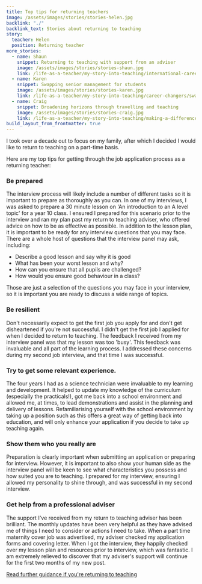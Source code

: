 ```yaml
---
title: Top tips for returning teachers
image: /assets/images/stories/stories-helen.jpg
backlink: "./"
backlink_text: Stories about returning to teaching
story:
  teacher: Helen
  position: Returning teacher
more_stories:
  - name: Shaun
    snippet: Returning to teaching with support from an adviser
    image: /assets/images/stories/stories-shaun.jpg
    link: /life-as-a-teacher/my-story-into-teaching/international-career-changers/returning-to-teaching-with-support-from-an-adviser
  - name: Karen
    snippet: Swapping senior management for students
    image: /assets/images/stories/stories-karen.jpg
    link: /life-as-a-teacher/my-story-into-teaching/career-changers/swapping-senior-management-for-students
  - name: Craig
    snippet: Broadening horizons through travelling and teaching
    image: /assets/images/stories/stories-craig.jpg
    link: /life-as-a-teacher/my-story-into-teaching/making-a-difference/broadening-horizons-through-travelling-and-teaching
build_layout_from_frontmatter: true
---
```


 I took over a decade out to focus on my family, after which I decided I would like to return to teaching on a part-time basis.

Here are my top tips for getting through the job application process as a returning teacher:

### Be prepared

The interview process will likely include a number of different tasks so it is important to prepare as thoroughly as you can. In one of my interviews, I was asked to prepare a 30 minute lesson on 'An introduction to an A level topic' for a year 10 class. I ensured I prepared for this scenario prior to the interview and ran my plan past my return to teaching adviser, who offered advice on how to be as effective as possible. In addition to the lesson plan, it is important to be ready for any interview questions that you may face. There are a whole host of questions that the interview panel may ask, including:

* Describe a good lesson and say why it is good
* What has been your worst lesson and why?
* How can you ensure that all pupils are challenged?
* How would you ensure good behaviour in a class?

Those are just a selection of the questions you may face in your interview, so it is important you are ready to discuss a wide range of topics.

### Be resilient

Don't necessarily expect to get the first job you apply for and don't get disheartened if you're not successful. I didn't get the first job I applied for when I decided to return to teaching. The feedback I received from my interview panel was that my lesson was too 'busy'. This feedback was invaluable and all part of the learning process. I addressed these concerns during my second job interview, and that time I was successful.

### Try to get some relevant experience.

The four years I had as a science technician were invaluable to my learning and development. It helped to update my knowledge of the curriculum (especially the practicals!), got me back into a school environment and allowed me, at times, to lead demonstrations and assist in the planning and delivery of lessons. Refamiliarising yourself with the school environment by taking up a position such as this offers a great way of getting back into education, and will only enhance your application if you decide to take up teaching again.

### Show them who you really are

Preparation is clearly important when submitting an application or preparing for interview. However, it is important to also show your human side as the interview panel will be keen to see what characteristics you possess and how suited you are to teaching. I prepared for my interview, ensuring I allowed my personality to shine through, and was successful in my second interview.

### Get help from a professional adviser

The support I've received from my return to teaching adviser has been brilliant. The monthly updates have been very helpful as they have advised me of things I need to consider or actions I need to take. When a part time maternity cover job was advertised, my adviser checked my application forms and covering letter. When I got the interview, they happily checked over my lesson plan and resources prior to interview, which was fantastic. I am extremely relieved to discover that my adviser's support will continue for the first two months of my new post.

[Read further guidance if you're returning to teaching](/returning-to-teaching)
